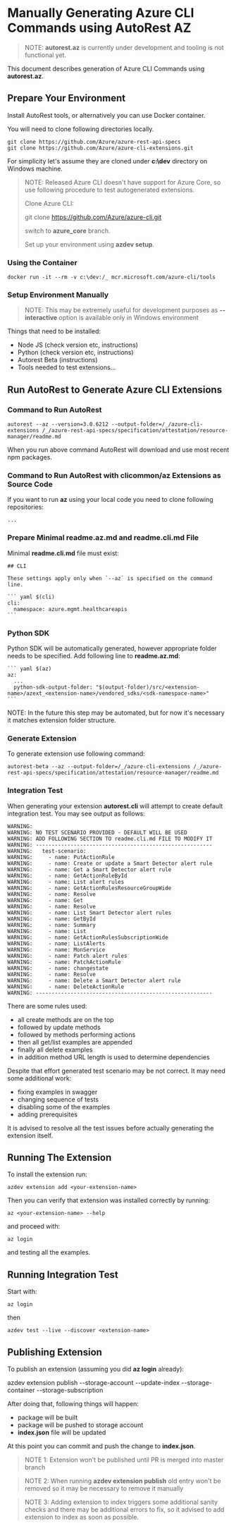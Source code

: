 # Manually Generating Azure CLI Commands using AutoRest AZ

>NOTE: **autorest.az** is currently under development and tooling is not functional yet.

This document describes generation of Azure CLI Commands using **autorest.az**.

## Prepare Your Environment

Install AutoRest tools, or alternatively you can use Docker container.

You will need to clone following directories locally.

    git clone https://github.com/Azure/azure-rest-api-specs
    git clone https://github.com/Azure/azure-cli-extensions.git

For simplicity let's assume they are cloned under **c:\dev** directory on Windows machine.

>NOTE: Released Azure CLI doesn't have support for Azure Core, so use following procedure to test autogenerated extensions. 
>
> Clone Azure CLI:
>
> git clone https://github.com/Azure/azure-cli.git
>
> switch to **azure_core** branch.
>
> Set up your environment using **azdev setup**.

### Using the Container

    docker run -it --rm -v c:\dev:/_ mcr.microsoft.com/azure-cli/tools

### Setup Environment Manually

>NOTE: This may be extremely useful for development purposes as **--interactive** option is available only in Windows environment

Things that need to be installed:
- Node JS (check version etc, instructions)
- Python (check version etc, instructions)
- Autorest Beta (instructions)
- Tools needed to test extensions...

## Run AutoRest to Generate Azure CLI Extensions

### Command to Run AutoRest

    autorest --az --version=3.0.6212 --output-folder=/_/azure-cli-extensions /_/azure-rest-api-specs/specification/attestation/resource-manager/readme.md

When you run above command AutoRest will download and use most recent npm packages.

### Command to Run AutoRest with clicommon/az Extensions as Source Code

If you want to run **az** using your local code you need to clone following repositories:



    ...

### Prepare Minimal **readme.az.md** and **readme.cli.md** File

Minimal **readme.cli.md** file must exist: 

    ## CLI

    These settings apply only when `--az` is specified on the command line.

    ``` yaml $(cli)
    cli:
      namespace: azure.mgmt.healthcareapis
    ```

### Python SDK

Python SDK will be automatically generated, however appropriate folder needs to be specified.
Add following line to **readme.az.md**:


    ``` yaml $(az)
    az:
      ...
      python-sdk-output-folder: "$(output-folder)/src/<extension-name>/azext_<extension-name>/vendored_sdks/<sdk-namespace-name>"
    ```

NOTE: In the future this step may be automated, but for now it's necessary it matches extension folder structure.


### Generate Extension

To generate extension use following command:

    autorest-beta --az --output-folder=/_/azure-cli-extensions /_/azure-rest-api-specs/specification/attestation/resource-manager/readme.md

### Integration Test

When generating your extension **autorest.cli** will attempt to create default integration test. You may see output as follows:

    WARNING:
    WARNING: NO TEST SCENARIO PROVIDED - DEFAULT WILL BE USED
    WARNING: ADD FOLLOWING SECTION TO readme.cli.md FILE TO MODIFY IT
    WARNING: --------------------------------------------------------
    WARNING:   test-scenario:
    WARNING:     - name: PutActionRule
    WARNING:     - name: Create or update a Smart Detector alert rule
    WARNING:     - name: Get a Smart Detector alert rule
    WARNING:     - name: GetActionRuleById
    WARNING:     - name: List alert rules
    WARNING:     - name: GetActionRulesResourceGroupWide
    WARNING:     - name: Resolve
    WARNING:     - name: Get
    WARNING:     - name: Resolve
    WARNING:     - name: List Smart Detector alert rules
    WARNING:     - name: GetById
    WARNING:     - name: Summary
    WARNING:     - name: List
    WARNING:     - name: GetActionRulesSubscriptionWide
    WARNING:     - name: ListAlerts
    WARNING:     - name: MonService
    WARNING:     - name: Patch alert rules
    WARNING:     - name: PatchActionRule
    WARNING:     - name: changestate
    WARNING:     - name: Resolve
    WARNING:     - name: Delete a Smart Detector alert rule
    WARNING:     - name: DeleteActionRule
    WARNING: --------------------------------------------------------

There are some rules used:
- all create methods are on the top
- followed by update methods
- followed by methods performing actions
- then all get/list examples are appended
- finally all delete examples
- in addition method URL length is used to determine dependencies

Despite that effort generated test scenario may be not correct. It may need some additional work:
- fixing examples in swagger
- changing sequence of tests
- disabling some of the examples
- adding prerequisites

It is advised to resolve all the test issues before actually generating the extension itself.

## Running The Extension

To install the extension run:

    azdev extension add <your-extension-name>

Then you can verify that extension was installed correctly by running:

    az <your-extension-name> --help

and proceed with:

    az login

and testing all the examples.

## Running Integration Test

Start with:

    az login

then

    azdev test --live --discover <extension-name>

## Publishing Extension

To publish an extension (assuming you did **az login** already):

azdev extension publish <extension-name> --storage-account <storage-account-name> --update-index --storage-container <storage-container-name> --storage-subscription <subscription-id>

After doing that, following things will happen:
- package will be built
- package will be pushed to storage account
- **index.json** file will be updated

At this point you can commit and push the change to **index.json**.

>NOTE 1: Extension won't be published until PR is merged into master branch

>NOTE 2: When running **azdev extension publish** old entry won't be removed so it may be necessary to remove it manually

>NOTE 3: Adding extension to index triggers some additional sanity checks and there may be additional errors to fix, so it advised to add extension to index as soon as possible.
